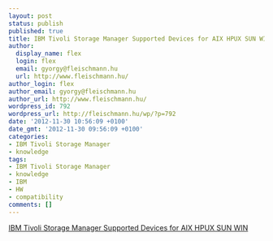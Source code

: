 ```yaml
---
layout: post
status: publish
published: true
title: IBM Tivoli Storage Manager Supported Devices for AIX HPUX SUN WIN
author:
  display_name: flex
  login: flex
  email: gyorgy@fleischmann.hu
  url: http://www.fleischmann.hu/
author_login: flex
author_email: gyorgy@fleischmann.hu
author_url: http://www.fleischmann.hu/
wordpress_id: 792
wordpress_url: http://fleischmann.hu/wp/?p=792
date: '2012-11-30 10:56:09 +0100'
date_gmt: '2012-11-30 09:56:09 +0100'
categories:
- IBM Tivoli Storage Manager
- knowledge
tags:
- IBM Tivoli Storage Manager
- knowledge
- IBM
- HW
- compatibility
comments: []
---
```

<p><a href="http://www-01.ibm.com/software/sysmgmt/products/support/IBM_TSM_Supported_Devices_for_AIXHPSUNWIN.html">IBM Tivoli Storage Manager Supported Devices for AIX HPUX SUN WIN</a></p>
